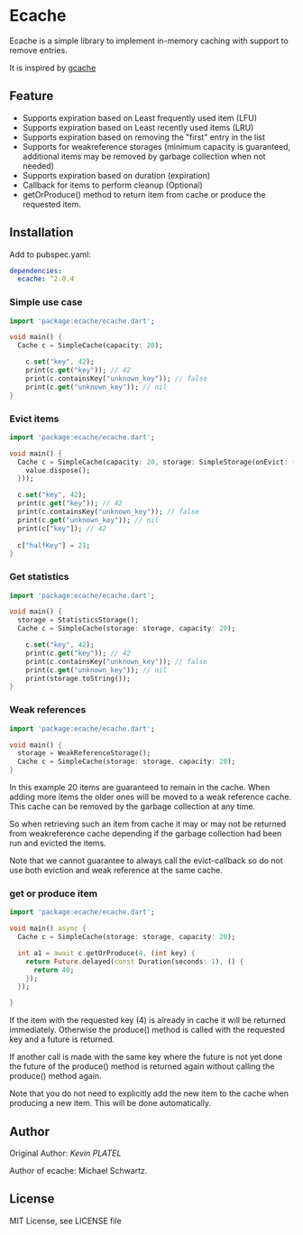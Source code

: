 # Ecache

Ecache is a simple library to implement in-memory caching with support to remove entries.

It is inspired by [gcache](https://github.com/bluele/gcache)

## Feature

* Supports expiration based on Least frequently used item (LFU)
* Supports expiration based on Least recently used items (LRU)
* Supports expiration based on removing the "first" entry in the list
* Supports for weakreference storages (minimum capacity is guaranteed, additional items may be removed by garbage collection when not needed)
* Supports expiration based on duration (expiration)
* Callback for items to perform cleanup (Optional)
* getOrProduce() method to return item from cache or produce the requested item.

## Installation

Add to pubspec.yaml:
```yaml
dependencies:
  ecache: ^2.0.4
```

### Simple use case

```dart
import 'package:ecache/ecache.dart';

void main() {
  Cache c = SimpleCache(capacity: 20);

    c.set("key", 42);
    print(c.get("key")); // 42
    print(c.containsKey("unknown_key")); // false
    print(c.get("unknown_key")); // nil
}
```

### Evict items

```dart
import 'package:ecache/ecache.dart';

void main() {
  Cache c = SimpleCache(capacity: 20, storage: SimpleStorage(onEvict: (key, value) {
    value.dispose();
  }));

  c.set("key", 42);
  print(c.get("key")); // 42
  print(c.containsKey("unknown_key")); // false
  print(c.get("unknown_key")); // nil
  print(c["key"]); // 42
  
  c["halfKey"] = 21;
}
```

### Get statistics

```dart
import 'package:ecache/ecache.dart';

void main() {
  storage = StatisticsStorage();
  Cache c = SimpleCache(storage: storage, capacity: 20);

    c.set("key", 42);
    print(c.get("key")); // 42
    print(c.containsKey("unknown_key")); // false
    print(c.get("unknown_key")); // nil
    print(storage.toString());
}
```

### Weak references


```dart
import 'package:ecache/ecache.dart';

void main() {
  storage = WeakReferenceStorage();
  Cache c = SimpleCache(storage: storage, capacity: 20);
}
```

In this example 20 items are guaranteed to remain in the cache. When adding more items the older
ones will be moved to a weak reference cache. This cache can be removed by the garbage collection
at any time. 

So when retrieving such an item from cache it may or may not be returned from weakreference cache 
depending if the garbage collection had been run and evicted the items.

Note that we cannot guarantee to always call the evict-callback so do not use both eviction and 
weak reference at the same cache.

### get or produce item

```dart
import 'package:ecache/ecache.dart';

void main() async {
  Cache c = SimpleCache(storage: storage, capacity: 20);

  int a1 = await c.getOrProduce(4, (int key) {
    return Future.delayed(const Duration(seconds: 1), () {
      return 40;
    });
  });

}
```

If the item with the requested key (4) is already in cache it will be returned immediately. 
Otherwise the produce() method is called with the requested key and a future is returned. 

If another call is made with the same key where the future is not yet done the future of the 
produce() method is returned again without calling the produce() method again.

Note that you do not need to explicitly add the new item to the cache when producing a new item. 
This will be done automatically.

## Author

Original Author: 
*Kevin PLATEL*

Author of ecache: Michael Schwartz. 

## License

MIT License, see LICENSE file
